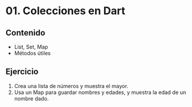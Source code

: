 # 01. Colecciones en Dart

## Contenido
- List, Set, Map
- Métodos útiles

## Ejercicio
1. Crea una lista de números y muestra el mayor.
2. Usa un Map para guardar nombres y edades, y muestra la edad de un nombre dado.
